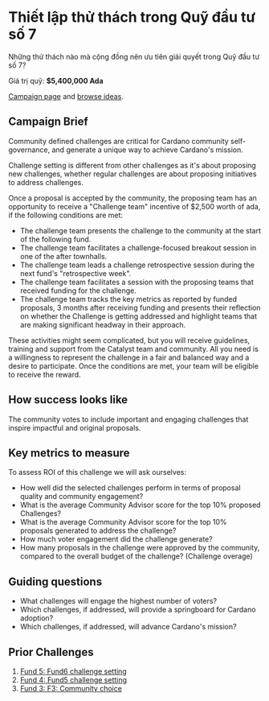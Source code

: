 # Thiết lập thử thách trong Quỹ đầu tư số 7

Những thử thách nào mà cộng đồng nên ưu tiên giải quyết trong Quỹ đầu tư số 7?

Giá trị quỹ: **$5,400,000 Ada**

[Campaign page](https://cardano.ideascale.com/a/campaign-home/26120) and [browse ideas](https://cardano.ideascale.com/a/ideas/top/campaign-filter/byids/campaigns/26120/stage/unspecified).

## Campaign Brief

Community defined challenges are critical for Cardano community self-governance, and generate a unique way to achieve Cardano's mission.

Challenge setting is different from other challenges as it's about proposing new challenges, whether regular challenges are about proposing initiatives to address challenges.

Once a proposal is accepted by the community, the proposing team has an opportunity to receive a "Challenge team" incentive of $2,500 worth of ada, if the following conditions are met:

- The challenge team presents the challenge to the community at the start of the following fund.
- The challenge team facilitates a challenge-focused breakout session in one of the after townhalls.
- The challenge team leads a challenge retrospective session during the next fund's "retrospective week".
- The challenge team facilitates a session with the proposing teams that received funding for the challenge.
- The challenge team tracks the key metrics as reported by funded proposals, 3 months after receiving funding and presents their reflection on whether the Challenge is getting addressed and highlight teams that are making significant headway in their approach.

These activities might seem complicated, but you will receive guidelines, training and support from the Catalyst team and community. All you need is a willingness to represent the challenge in a fair and balanced way and a desire to participate. Once the conditions are met, your team will be eligible to receive the reward.

## How success looks like

The community votes to include important and engaging challenges that inspire impactful and original proposals.

## Key metrics to measure

To assess ROI of this challenge we will ask ourselves:

- How well did the selected challenges perform in terms of proposal quality and community engagement?
- What is the average Community Advisor score for the top 10% proposed Challenges?
- What is the average Community Advisor score for the top 10% proposals generated to address the challenge?
- How much voter engagement did the challenge generate?
- How many proposals in the challenge were approved by the community, compared to the overall budget of the challenge? (Challenge overage)

## Guiding questions

- What challenges will engage the highest number of voters?
- Which challenges, if addressed, will provide a springboard for Cardano adoption?
- Which challenges, if addressed, will advance Cardano's mission?

## Prior Challenges

1. [Fund 5: Fund6 challenge setting](https://cardano.ideascale.com/a/campaign-home/25946)
2. [Fund 4: Fund5 challenge setting](https://cardano.ideascale.com/a/campaign-home/25874)
3. [Fund 3:  F3: Community choice](https://cardano.ideascale.com/a/campaign-home/25800)